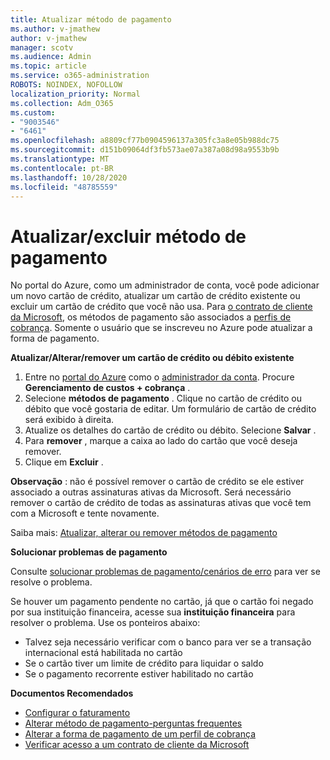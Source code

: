 ```yaml
---
title: Atualizar método de pagamento
ms.author: v-jmathew
author: v-jmathew
manager: scotv
ms.audience: Admin
ms.topic: article
ms.service: o365-administration
ROBOTS: NOINDEX, NOFOLLOW
localization_priority: Normal
ms.collection: Adm_O365
ms.custom:
- "9003546"
- "6461"
ms.openlocfilehash: a8809cf77b0904596137a305fc3a8e05b988dc75
ms.sourcegitcommit: d151b09064df3fb573ae07a387a08d98a9553b9b
ms.translationtype: MT
ms.contentlocale: pt-BR
ms.lasthandoff: 10/28/2020
ms.locfileid: "48785559"
---
```

# <a name="updatedelete-payment-method"></a>Atualizar/excluir método de pagamento

No portal do Azure, como um administrador de conta, você pode adicionar um novo cartão de crédito, atualizar um cartão de crédito existente ou excluir um cartão de crédito que você não usa. Para [o contrato de cliente da Microsoft](https://docs.microsoft.com/azure/billing/billing-how-to-change-credit-card?WT.mc_id=Portal-Microsoft_Azure_Support#check-access-to-a-microsoft-customer-agreement), os métodos de pagamento são associados a [perfis de cobrança](https://docs.microsoft.com/azure/billing/billing-how-to-change-credit-card?WT.mc_id=Portal-Microsoft_Azure_Support#change-payment-method-for-a-billing-profile). Somente o usuário que se inscreveu no Azure pode atualizar a forma de pagamento.

**Atualizar/Alterar/remover um cartão de crédito ou débito existente**

1.  Entre no [portal do Azure](https://portal.azure.com/) como o [administrador da conta](https://docs.microsoft.com/azure/billing/billing-subscription-transfer?WT.mc_id=Portal-Microsoft_Azure_Support#whoisaa). Procure **Gerenciamento de custos + cobrança** .
2.  Selecione **métodos de pagamento** . Clique no cartão de crédito ou débito que você gostaria de editar. Um formulário de cartão de crédito será exibido à direita.
3.  Atualize os detalhes do cartão de crédito ou débito. Selecione **Salvar** .
4.  Para **remover** , marque a caixa ao lado do cartão que você deseja remover.
5.  Clique em **Excluir** .

**Observação** : não é possível remover o cartão de crédito se ele estiver associado a outras assinaturas ativas da Microsoft. Será necessário remover o cartão de crédito de todas as assinaturas ativas que você tem com a Microsoft e tente novamente.

Saiba mais: [Atualizar, alterar ou remover métodos de pagamento](https://docs.microsoft.com/azure/billing/billing-how-to-change-credit-card?WT.mc_id=Portal-Microsoft_Azure_Support)

**Solucionar problemas de pagamento**

Consulte [solucionar problemas de pagamento/cenários de erro](https://support.microsoft.com/help/4505172/troubleshooting-payment-issues) para ver se resolve o problema.

Se houver um pagamento pendente no cartão, já que o cartão foi negado por sua instituição financeira, acesse sua **instituição financeira** para resolver o problema. Use os ponteiros abaixo:

- Talvez seja necessário verificar com o banco para ver se a transação internacional está habilitada no cartão
- Se o cartão tiver um limite de crédito para liquidar o saldo
- Se o pagamento recorrente estiver habilitado no cartão

**Documentos Recomendados**

- [Configurar o faturamento](https://azure.microsoft.com/pricing/invoicing/)
- [Alterar método de pagamento-perguntas frequentes](https://docs.microsoft.com/azure/billing/billing-how-to-change-credit-card?WT.mc_id=Portal-Microsoft_Azure_Support#frequently-asked-questions)
- [Alterar a forma de pagamento de um perfil de cobrança](https://docs.microsoft.com/azure/billing/billing-how-to-change-credit-card?WT.mc_id=Portal-Microsoft_Azure_Support#change-payment-method-for-a-billing-profile)
- [Verificar acesso a um contrato de cliente da Microsoft](https://docs.microsoft.com/azure/billing/billing-how-to-change-credit-card?WT.mc_id=Portal-Microsoft_Azure_Support#check-access-to-a-microsoft-customer-agreement)
